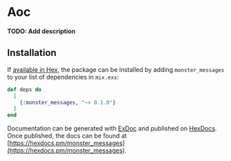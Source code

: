 # Aoc

**TODO: Add description**

## Installation

If [available in Hex](https://hex.pm/docs/publish), the package can be installed
by adding `monster_messages` to your list of dependencies in `mix.exs`:

```elixir
def deps do
  [
    {:monster_messages, "~> 0.1.0"}
  ]
end
```

Documentation can be generated with [ExDoc](https://github.com/elixir-lang/ex_doc)
and published on [HexDocs](https://hexdocs.pm). Once published, the docs can
be found at [https://hexdocs.pm/monster_messages](https://hexdocs.pm/monster_messages).

